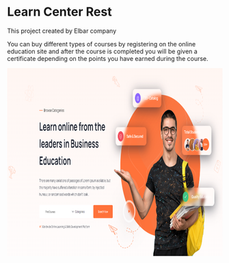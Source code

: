 # Learn Center Rest

This project created by Elbar company

You can buy different types of courses by registering on the online education site and after the course is completed you
will be given a certificate depending on the points you have earned during the course.

<img alt="alt text" height="440" src="https://github.com/elbar-org/learn-center-rest/blob/master/src/main/resources/static/img/zoomy.PNG" width="1000"/>
